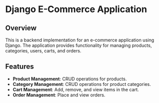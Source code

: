 # Django E-Commerce Application

## Overview

This is a backend implementation for an e-commerce application using Django. The application provides functionality for managing products, categories, users, carts, and orders.

## Features

- **Product Management**: CRUD operations for products.
- **Category Management**: CRUD operations for product categories.
- **Cart Management**: Add, remove, and view items in the cart.
- **Order Management**: Place and view orders.
